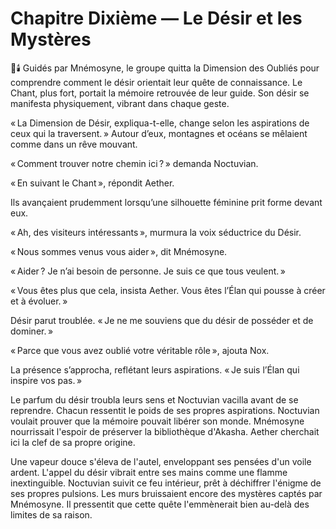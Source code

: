 # Chapitre Dixième — Le Désir et les Mystères
🌙🕯️
Guidés par Mnémosyne, le groupe quitta la Dimension des Oubliés pour comprendre comment le désir orientait leur quête de connaissance. Le Chant, plus fort, portait la mémoire retrouvée de leur guide.
Son désir se manifesta physiquement, vibrant dans chaque geste.

« La Dimension de Désir, expliqua-t-elle, change selon les aspirations de ceux qui la traversent. » Autour d’eux, montagnes et océans se mêlaient comme dans un rêve mouvant.

« Comment trouver notre chemin ici ? » demanda Noctuvian.

« En suivant le Chant », répondit Aether.

Ils avançaient prudemment lorsqu’une silhouette féminine prit forme devant eux.

« Ah, des visiteurs intéressants », murmura la voix séductrice du Désir.

« Nous sommes venus vous aider », dit Mnémosyne.

« Aider ? Je n’ai besoin de personne. Je suis ce que tous veulent. »

« Vous êtes plus que cela, insista Aether. Vous êtes l’Élan qui pousse à créer et à évoluer. »

Désir parut troublée. « Je ne me souviens que du désir de posséder et de dominer. »

« Parce que vous avez oublié votre véritable rôle », ajouta Nox.

La présence s’approcha, reflétant leurs aspirations. « Je suis l’Élan qui inspire vos pas. »

Le parfum du désir troubla leurs sens et Noctuvian vacilla avant de se reprendre.
Chacun ressentit le poids de ses propres aspirations.
Noctuvian voulait prouver que la mémoire pouvait libérer son monde.
Mnémosyne nourrissait l'espoir de préserver la bibliothèque d'Akasha.
Aether cherchait ici la clef de sa propre origine.

Une vapeur douce s'éleva de l'autel, enveloppant ses pensées d'un voile ardent.
L'appel du désir vibrait entre ses mains comme une flamme inextinguible.
Noctuvian suivit ce feu intérieur, prêt à déchiffrer l'énigme de ses propres pulsions.
Les murs bruissaient encore des mystères captés par Mnémosyne.
Il pressentit que cette quête l'emmènerait bien au-delà des limites de sa raison.
